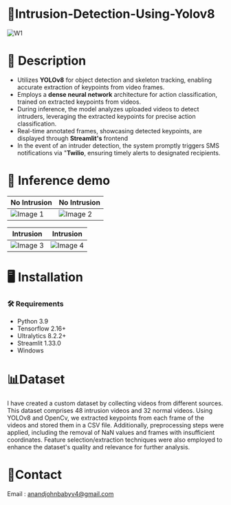# 🎥Intrusion-Detection-Using-Yolov8

![W1](https://github.com/anandjohnbaby/IDS-Skeleton-tracking-using-Yolov8/assets/108878068/eb5bad53-4ef8-4410-a0d3-b7f948998b75)
# 📝 Description
- Utilizes **YOLOv8** for object detection and skeleton tracking, enabling accurate extraction of keypoints from video frames.
- Employs a **dense neural network** architecture for action classification, trained on extracted keypoints from videos.
- During inference, the model analyzes uploaded videos to detect intruders, leveraging the extracted keypoints for precise action classification.
- Real-time annotated frames, showcasing detected keypoints, are displayed through **Streamlit's** frontend
- In the event of an intruder detection, the system promptly triggers SMS notifications via "**Twilio**, ensuring timely alerts to designated recipients.

# 🎯 Inference demo
| No Intrusion | No Intrusion |
|---------|---------|
| ![Image 1](https://github.com/anandjohnbaby/IDS-Skeleton-tracking-using-Yolov8/assets/108878068/d7ff29ea-0151-49b8-b30e-bbd1efd4a322) | ![Image 2](https://github.com/anandjohnbaby/IDS-Skeleton-tracking-using-Yolov8/assets/108878068/f55e7da2-1f6f-4e14-853b-fe557772eb0b) |

| Intrusion | Intrusion |
|---------|---------|
| ![Image 3](https://github.com/anandjohnbaby/IDS-Skeleton-tracking-using-Yolov8/assets/108878068/b5c180fb-345f-48ea-8795-f9a13886893b) | ![Image 4](https://github.com/anandjohnbaby/IDS-Skeleton-tracking-using-Yolov8/assets/108878068/552e3d75-3614-4d5a-b0fc-18cced94ba91) |


# 🖥️ Installation
### 🛠️ Requirements
- Python 3.9
- Tensorflow 2.16+
- Ultralytics 8.2.2+
- Streamlit 1.33.0
- Windows

# 📊Dataset
I have created a custom dataset by collecting videos from different sources. This dataset comprises 48 intrusion videos and 32 normal videos. Using YOLOv8 and OpenCv, we extracted keypoints from each frame of the videos and stored them in a CSV file. Additionally, preprocessing steps were applied, including the removal of NaN values and frames with insufficient coordinates. Feature selection/extraction techniques were also employed to enhance the dataset's quality and relevance for further analysis.

# 📧Contact
Email : anandjohnbabyv4@gmail.com
